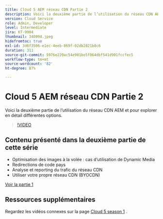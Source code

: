 ```yaml
---
title: Cloud 5 AEM réseau CDN Partie 2
description: Voici la deuxième partie de l’utilisation du réseau CDN AEM et pour explorer en détail différentes options.
version: Cloud Service
role: Admin, Developer
level: Intermediate
jira: KT-9904
thumbnail: 340994.jpeg
hidefromtoc: true
exl-id: 3d6f3506-e1ec-4eeb-869f-02db2821b8c6
duration: 311
source-git-commit: 5976e220ac54e901be5f064dbf541d901fccfec5
workflow-type: tm+mt
source-wordcount: '82'
ht-degree: 87%

---
```


# Cloud 5 AEM réseau CDN Partie 2

Voici la deuxième partie de l’utilisation du réseau CDN AEM et pour explorer en détail différentes options.

>[!VIDEO](https://video.tv.adobe.com/v/340994?quality=12&learn=on)

## Contenu présenté dans la deuxième partie de cette série

+ Optimisation des images à la volée : cas d’utilisation de Dynamic Media
+ Redirections de code pays
+ Analyse et reporting du trafic du réseau CDN
+ Utiliser votre propre réseau CDN (BYOCDN)

[Voir la partie 1](cloud5-aem-cdn-part1.md)

## Ressources supplémentaires

Regardez les vidéos connexes sur la page [Cloud 5 season 1](cloud5-season-1.md) .
